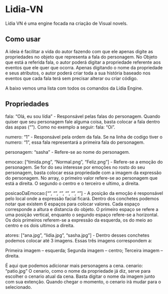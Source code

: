 # Lidia-VN
Lídia VN é uma engine focada na criação de Visual novels. 

<h2>Como usar</h2>

   A ideia é facilitar a vida do autor fazendo com que ele apenas digite as propriedades no objeto que representa a fala do personagem. No Objeto que está a referida fala, o autor poderá digitar a propriedade referente aos eventos que ele quer que ocorra. Apenas digitando o nome da propriedade e seus atributos, o autor poderá criar toda a sua história baseado nos eventos que cada fala terá sem precisar alterar ou criar código.

A baixo vemos uma lista com todos os comandos da Lídia Engine.

<h2>Propriedades</h2> 

fala: “Olá, eu sou lídia”	- Responsável pelas falas do personagem. Quando quiser que seu personagem fale alguma coisa, basta colocar a fala dentro das aspas (“”). Como no exemplo a seguir: fala: “Oi”.

numero: “1” - Responsável pela ordem da fala. Se na linha de codigo tiver o numero: “1”, essa fala representará a primeira fala do personagem.

personagem: “sasha”	- Refere-se ao nome do personagem.
	
emocao: [“timida.png”, “Normal.png”, “Feliz.png”]	- Refere-se a emoção do personagem. Se for do seu interesse por emoções no rosto do seu personagem, basta colocar essa propriedade com a imagem da expressão do personagem. No array, o primeiro valor refere-se ao personagem que está a direita. O segundo o centro e o terceiro e ultimo, a direita.

posicaoDaEmocao:[“”, “”, “”, “”, “”, “”]	- A posição da emoção é responsável pelo local onde a expressão facial ficará. Dentro dos conchetes podemos notar que existem 6 espaços para colocar valores. Cada espaço corresponde a altura e distancia do objeto. O primeiro espaço se refere a uma posição vertical, enquanto o segundo espaço refere-se a horizontal. Os dois primeiros referem-se a expressão da esquerda, os do meio ao centro e os dois ultimos a direita.

atores: [“ana.jpg”, “lidia.jpg”, “sasha.jpg”]	- Dentro desses conchetes podemos colocar até 3 imagens. Essas três imagens correspondem a:

Primeira imagem – esquerda;
Segunda imagem – centro;
Terceira imagem – direita.

É aqui que podemos adicionar mais personagens a cena.
cenario: “patio.jpg”	O cenario, como o nome da propriedade já diz, serve para escolher o cenario atual da cena. Basta digitar o nome da imagem junto com sua extenção. Quando chegar o momento, o cenario irá mudar para o selecionado.

